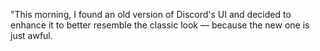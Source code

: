 "This morning, I found an old version of Discord's UI and decided to enhance it to better resemble the classic look — because the new one is just awful.
